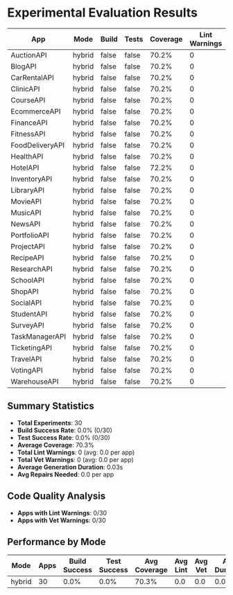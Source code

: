 # Experimental Evaluation Results

| App | Mode | Build | Tests | Coverage | Lint Warnings | Vet Warnings | Primary Success | Repairs | Fixes | Duration (s) |
|-----|------|-------|-------|----------|---------------|--------------|-----------------|---------|-------|--------------|
| AuctionAPI | hybrid | false | false | 70.2% | 0 | 0 | true | 0 | 11 | 0.01 |
| BlogAPI | hybrid | false | false | 70.2% | 0 | 0 | true | 0 | 11 | 0.02 |
| CarRentalAPI | hybrid | false | false | 70.2% | 0 | 0 | true | 0 | 11 | 0.03 |
| ClinicAPI | hybrid | false | false | 70.2% | 0 | 0 | true | 0 | 11 | 0.03 |
| CourseAPI | hybrid | false | false | 70.2% | 0 | 0 | true | 0 | 11 | 0.03 |
| EcommerceAPI | hybrid | false | false | 70.2% | 0 | 0 | true | 0 | 14 | 0.03 |
| FinanceAPI | hybrid | false | false | 70.2% | 0 | 0 | true | 0 | 11 | 0.03 |
| FitnessAPI | hybrid | false | false | 70.2% | 0 | 0 | true | 0 | 14 | 0.02 |
| FoodDeliveryAPI | hybrid | false | false | 70.2% | 0 | 0 | true | 0 | 11 | 0.02 |
| HealthAPI | hybrid | false | false | 70.2% | 0 | 0 | true | 0 | 11 | 0.02 |
| HotelAPI | hybrid | false | false | 72.2% | 0 | 0 | true | 0 | 11 | 0.03 |
| InventoryAPI | hybrid | false | false | 70.2% | 0 | 0 | true | 0 | 11 | 0.02 |
| LibraryAPI | hybrid | false | false | 70.2% | 0 | 0 | true | 0 | 11 | 0.03 |
| MovieAPI | hybrid | false | false | 70.2% | 0 | 0 | true | 0 | 11 | 0.02 |
| MusicAPI | hybrid | false | false | 70.2% | 0 | 0 | true | 0 | 11 | 0.03 |
| NewsAPI | hybrid | false | false | 70.2% | 0 | 0 | true | 0 | 11 | 0.03 |
| PortfolioAPI | hybrid | false | false | 70.2% | 0 | 0 | true | 0 | 11 | 0.03 |
| ProjectAPI | hybrid | false | false | 70.2% | 0 | 0 | true | 0 | 11 | 0.03 |
| RecipeAPI | hybrid | false | false | 70.2% | 0 | 0 | true | 0 | 11 | 0.03 |
| ResearchAPI | hybrid | false | false | 70.2% | 0 | 0 | true | 0 | 11 | 0.03 |
| SchoolAPI | hybrid | false | false | 70.2% | 0 | 0 | true | 0 | 11 | 0.03 |
| ShopAPI | hybrid | false | false | 70.2% | 0 | 0 | true | 0 | 17 | 0.03 |
| SocialAPI | hybrid | false | false | 70.2% | 0 | 0 | true | 0 | 11 | 0.01 |
| StudentAPI | hybrid | false | false | 70.2% | 0 | 0 | true | 0 | 11 | 0.03 |
| SurveyAPI | hybrid | false | false | 70.2% | 0 | 0 | true | 0 | 11 | 0.04 |
| TaskManagerAPI | hybrid | false | false | 70.2% | 0 | 0 | true | 0 | 11 | 0.03 |
| TicketingAPI | hybrid | false | false | 70.2% | 0 | 0 | true | 0 | 14 | 0.03 |
| TravelAPI | hybrid | false | false | 70.2% | 0 | 0 | true | 0 | 11 | 0.03 |
| VotingAPI | hybrid | false | false | 70.2% | 0 | 0 | true | 0 | 11 | 0.02 |
| WarehouseAPI | hybrid | false | false | 70.2% | 0 | 0 | true | 0 | 11 | 0.03 |

## Summary Statistics

- **Total Experiments**: 30
- **Build Success Rate**: 0.0% (0/30)
- **Test Success Rate**: 0.0% (0/30)
- **Average Coverage**: 70.3%
- **Total Lint Warnings**: 0 (avg: 0.0 per app)
- **Total Vet Warnings**: 0 (avg: 0.0 per app)
- **Average Generation Duration**: 0.03s
- **Avg Repairs Needed**: 0.0 per app

## Code Quality Analysis

- **Apps with Lint Warnings**: 0/30
- **Apps with Vet Warnings**: 0/30

## Performance by Mode

| Mode | Apps | Build Success | Test Success | Avg Coverage | Avg Lint | Avg Vet | Avg Duration |
|------|------|---------------|--------------|--------------|----------|---------|---------------|
| hybrid | 30 | 0.0% | 0.0% | 70.3% | 0.0 | 0.0 | 0.03s |
